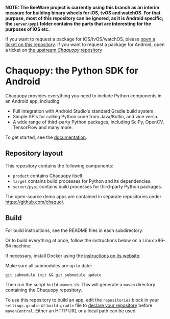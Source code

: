 **NOTE: The BeeWare project is currently using this branch as an interim measure
for building binary wheels for iOS, tvOS and watchOS. For that purpose, most of
this repository can be ignored, as it is Android specific; the `server/pypi` folder
contains the parts that are interesting for the purposes of iOS etc.**

If you want to request a package for iOS/tvOS/watchOS, please [open a ticket on
*this* repository](https://github.com/freakboy3742/chaquopy/issues). If you want
to request a package for Android, open a ticket on [the upstream *Chaquopy*
repository](https://github.com/chaquo/chaquopy/issues)

# Chaquopy: the Python SDK for Android

Chaquopy provides everything you need to include Python components in an Android app,
including:

* Full integration with Android Studio's standard Gradle build system.
* Simple APIs for calling Python code from Java/Kotlin, and vice versa.
* A wide range of third-party Python packages, including SciPy, OpenCV, TensorFlow and many
  more.

To get started, see the [documentation](https://chaquo.com/chaquopy/doc/current/).


## Repository layout

This repository contains the following components:

* `product` contains Chaquopy itself.
* `target` contains build processes for Python and its dependencies.
* `server/pypi` contains build processes for third-party Python packages.

The open-source demo apps are contained in separate repositories under
https://github.com/chaquo/.


## Build

For build instructions, see the README files in each subdirectory.

Or to build everything at once, follow the instructions below on a Linux x86-64 machine:

If necessary, install Docker using the [instructions on its
website](https://docs.docker.com/install/#supported-platforms).

Make sure all submodules are up to date:

    git submodule init && git submodule update

Then run the script `build-maven.sh`. This will generate a `maven` directory containing the
Chaquopy repository.

To use this repository to build an app, edit the `repositories` block in your `settings.gradle`
or `build.gradle` file to [declare your
repository](https://docs.gradle.org/current/userguide/declaring_repositories.html#sec:declaring_multiple_repositories)
before `mavenCentral`. Either an HTTP URL or a local path can be used.
